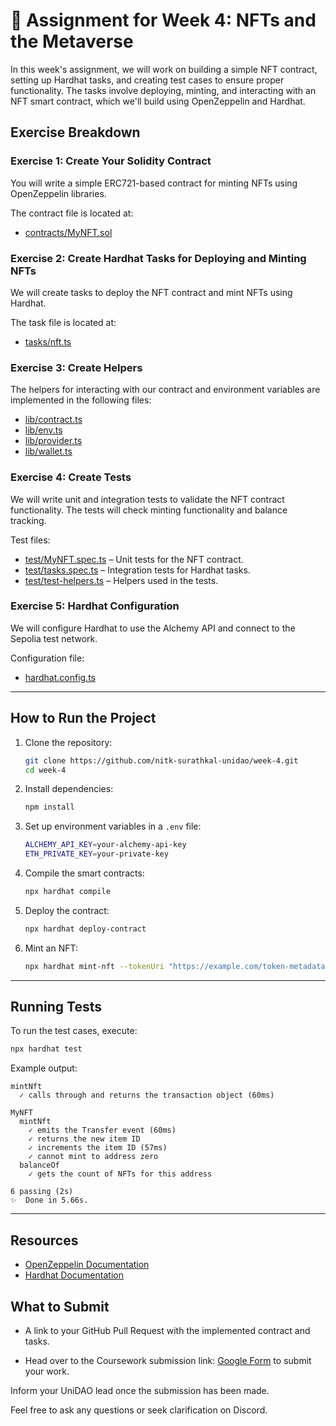 # 📝 Assignment for Week 4: NFTs and the Metaverse

In this week's assignment, we will work on building a simple NFT contract, setting up Hardhat tasks, and creating test cases to ensure proper functionality. The tasks involve deploying, minting, and interacting with an NFT smart contract, which we'll build using OpenZeppelin and Hardhat.

## Exercise Breakdown

### Exercise 1: Create Your Solidity Contract
You will write a simple ERC721-based contract for minting NFTs using OpenZeppelin libraries.

The contract file is located at:

- [contracts/MyNFT.sol](contracts/MyNFT.sol)

### Exercise 2: Create Hardhat Tasks for Deploying and Minting NFTs
We will create tasks to deploy the NFT contract and mint NFTs using Hardhat.

The task file is located at:

- [tasks/nft.ts](tasks/nft.ts)

### Exercise 3: Create Helpers
The helpers for interacting with our contract and environment variables are implemented in the following files:

- [lib/contract.ts](lib/contract.ts)
- [lib/env.ts](lib/env.ts)
- [lib/provider.ts](lib/provider.ts)
- [lib/wallet.ts](lib/wallet.ts)

### Exercise 4: Create Tests
We will write unit and integration tests to validate the NFT contract functionality. The tests will check minting functionality and balance tracking.

Test files:

- [test/MyNFT.spec.ts](test/MyNFT.spec.ts) – Unit tests for the NFT contract.
- [test/tasks.spec.ts](test/tasks.spec.ts) – Integration tests for Hardhat tasks.
- [test/test-helpers.ts](test/test-helpers.ts) – Helpers used in the tests.

### Exercise 5: Hardhat Configuration
We will configure Hardhat to use the Alchemy API and connect to the Sepolia test network.

Configuration file:

- [hardhat.config.ts](hardhat.config.ts)

---

## How to Run the Project

1. Clone the repository:

   ```bash
   git clone https://github.com/nitk-surathkal-unidao/week-4.git
   cd week-4
   ```

2. Install dependencies:

   ```bash
   npm install
   ```

3. Set up environment variables in a `.env` file:

   ```bash
   ALCHEMY_API_KEY=your-alchemy-api-key
   ETH_PRIVATE_KEY=your-private-key
   ```

4. Compile the smart contracts:

   ```bash
   npx hardhat compile
   ```

5. Deploy the contract:

   ```bash
   npx hardhat deploy-contract
   ```

6. Mint an NFT:

   ```bash
   npx hardhat mint-nft --tokenUri "https://example.com/token-metadata"
   ```

---

## Running Tests

To run the test cases, execute:

```bash
npx hardhat test
```

Example output:

```
mintNft
  ✓ calls through and returns the transaction object (60ms)

MyNFT
  mintNft
    ✓ emits the Transfer event (60ms)
    ✓ returns the new item ID
    ✓ increments the item ID (57ms)
    ✓ cannot mint to address zero
  balanceOf
    ✓ gets the count of NFTs for this address

6 passing (2s)
✨  Done in 5.66s.
```

---

## Resources

- [OpenZeppelin Documentation](https://docs.openzeppelin.com/)
- [Hardhat Documentation](https://hardhat.org/getting-started/)

## What to Submit

- A link to your GitHub Pull Request with the implemented contract and tasks.

- Head over to the Coursework submission link: [Google Form](https://docs.google.com/forms/d/e/1FAIpQLScspmFUymr7wMW9HxjwRSlSa1Zxnnj9H3LJK6Y9xsPeus-iCw/viewform?usp=sf_link) to submit your work.

Inform your UniDAO lead once the submission has been made.

Feel free to ask any questions or seek clarification on Discord.

